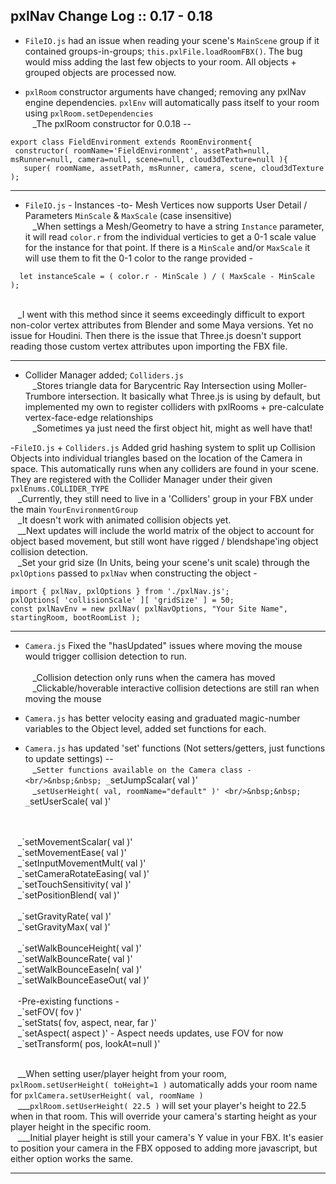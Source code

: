 pxlNav Change Log :: 0.17 - 0.18
---------------------

 - `FileIO.js` had an issue when reading your scene's `MainScene` group if it contained groups-in-groups; `this.pxlFile.loadRoomFBX()`. The bug would miss adding the last few objects to your room.  All objects + grouped objects are processed now.

 - `pxlRoom` constructor arguments have changed; removing any pxlNav engine dependencies.  `pxlEnv` will automatically pass itself to your room using `pxlRoom.setDependencies`
<br/>&nbsp;&nbsp; _The pxlRoom constructor for 0.0.18 --
 ```
export class FieldEnvironment extends RoomEnvironment{
  constructor( roomName='FieldEnvironment', assetPath=null, msRunner=null, camera=null, scene=null, cloud3dTexture=null ){
    super( roomName, assetPath, msRunner, camera, scene, cloud3dTexture );
```

---

 - `FileIO.js` - Instances -to- Mesh Vertices now supports User Detail / Parameters `MinScale` & `MaxScale` (case insensitive)
 <br/>&nbsp;&nbsp; _When settings a Mesh/Geometry to have a string `Instance` parameter, it will read `color.r` from the individual verticies to get a 0-1 scale value for the instance for that point.  If there is a `MinScale` and/or `MaxScale` it will use them to fit the 0-1 color to the range provided -
```
  let instanceScale = ( color.r - MinScale ) / ( MaxScale - MinScale );
```
 <br/>&nbsp;&nbsp; _I went with this method since it seems exceedingly difficult to export non-color vertex attributes from Blender and some Maya versions. Yet no issue for Houdini.  Then there is the issue that Three.js doesn't support reading those custom vertex attributes upon importing the FBX file.

---

 - Collider Manager added; `Colliders.js` 
 <br/>&nbsp;&nbsp; _Stores triangle data for Barycentric Ray Intersection using Moller-Trumbore intersection.  It basically what Three.js is using by default, but implemented my own to register colliders with pxlRooms + pre-calculate vertex-face-edge relationships
 <br/>&nbsp;&nbsp; _Sometimes ya just need the first object hit, might as well have that!

 -`FileIO.js` + `Colliders.js` Added grid hashing system to split up Collision Objects into individual triangles based on the location of the Camera in space.  This automatically runs when any colliders are found in your scene. They are registered with the Collider Manager under their given `pxlEnums.COLLIDER_TYPE`
<br/>&nbsp;&nbsp; _Currently, they still need to live in a 'Colliders' group in your FBX under the main `YourEnvironmentGroup`
<br/>&nbsp;&nbsp; _It doesn't work with animated collision objects yet.
<br/>&nbsp;&nbsp; __Next updates will include the world matrix of the object to account for object based movement, but still wont have rigged / blendshape'ing object collision detection.
<br/>&nbsp;&nbsp; _Set your grid size (In Units, being your scene's unit scale) through the `pxlOptions` passed to `pxlNav` when constructing the object -
```
import { pxlNav, pxlOptions } from './pxlNav.js';
pxlOptions[ 'collisionScale' ][ 'gridSize' ] = 50;
const pxlNavEnv = new pxlNav( pxlNavOptions, "Your Site Name", startingRoom, bootRoomList );
```



---

 - `Camera.js` Fixed the "hasUpdated" issues where moving the mouse would trigger collision detection to run.  
<br/>&nbsp;&nbsp; _Collision detection only runs when the camera has moved
<br/>&nbsp;&nbsp; _Clickable/hoverable interactive collision detections are still ran when moving the mouse

 - `Camera.js` has better velocity easing and graduated magic-number variables to the Object level, added set functions for each.
 - `Camera.js` has updated 'set' functions (Not setters/getters, just functions to update settings) --
<br/>&nbsp;&nbsp; _`Setter functions available on the Camera class -
<br/>&nbsp;&nbsp; _`setJumpScalar( val )'
<br/>&nbsp;&nbsp; _`setUserHeight( val, roomName="default" )'
<br/>&nbsp;&nbsp; _`setUserScale( val )'
<br/>
<br/>&nbsp;&nbsp; _`setMovementScalar( val )'
<br/>&nbsp;&nbsp; _`setMovementEase( val )'
<br/>&nbsp;&nbsp; _`setInputMovementMult( val )'
<br/>&nbsp;&nbsp; _`setCameraRotateEasing( val )'
<br/>&nbsp;&nbsp; _`setTouchSensitivity( val )'
<br/>&nbsp;&nbsp; _`setPositionBlend( val )'
<br/>
<br/>&nbsp;&nbsp; _`setGravityRate( val )'
<br/>&nbsp;&nbsp; _`setGravityMax( val )'
<br/>
<br/>&nbsp;&nbsp; _`setWalkBounceHeight( val )'
<br/>&nbsp;&nbsp; _`setWalkBounceRate( val )'
<br/>&nbsp;&nbsp; _`setWalkBounceEaseIn( val )'
<br/>&nbsp;&nbsp; _`setWalkBounceEaseOut( val )'
<br/>
<br/>&nbsp;&nbsp; -Pre-existing functions -
<br/>&nbsp;&nbsp; _`setFOV( fov )'
<br/>&nbsp;&nbsp; _`setStats( fov, aspect, near, far )'
<br/>&nbsp;&nbsp; _`setAspect( aspect )' - Aspect needs updates, use FOV for now
<br/>&nbsp;&nbsp; _`setTransform( pos, lookAt=null )'

<br/>&nbsp;&nbsp; __When setting user/player height from your room, `pxlRoom.setUserHeight( toHeight=1 )` automatically adds your room name for `pxlCamera.setUserHeight( val, roomName )`
<br/>&nbsp;&nbsp; ___`pxlRoom.setUserHeight( 22.5 )` will set your player's height to 22.5 when in that room. This will override your camera's starting height as your player height in the specific room.
<br/>&nbsp;&nbsp; ___Initial player height is still your camera's Y value in your FBX. It's easier to position your camera in the FBX opposed to adding more javascript, but either option works the same.

---
